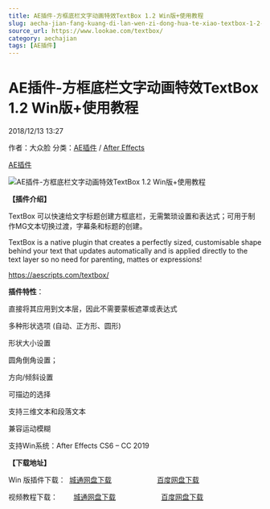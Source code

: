 ```yaml
---
title: AE插件-方框底栏文字动画特效TextBox 1.2 Win版+使用教程
slug: aecha-jian-fang-kuang-di-lan-wen-zi-dong-hua-te-xiao-textbox-1-2-winban-shi-yong-jiao-cheng
source_url: https://www.lookae.com/textbox/
category: aechajian
tags: [AE插件]
---
```

# AE插件-方框底栏文字动画特效TextBox 1.2 Win版+使用教程

2018/12/13 13:27

作者：大众脸
分类：[AE插件](https://www.lookae.com/after-effects/aechajian/) / [After Effects](https://www.lookae.com/after-effects/)

[AE插件](https://www.lookae.com/tag/ae%e6%8f%92%e4%bb%b6/)

![AE插件-方框底栏文字动画特效TextBox 1.2 Win版+使用教程](https://www.lookae.com/wp-content/uploads/2018/12/TextBox.jpg "AE插件-方框底栏文字动画特效TextBox 1.2 Win版+使用教程-LookAE.com")

**【插件介绍】**

TextBox 可以快速给文字标题创建方框底栏，无需繁琐设置和表达式；可用于制作MG文本切换过渡，字幕条和标题的创建。

TextBox is a native plugin that creates a perfectly sized, customisable shape behind your text that updates automatically and is applied directly to the text layer so no need for parenting, mattes or expressions!

https://aescripts.com/textbox/

**插件特性**：

直接将其应用到文本层，因此不需要蒙板遮罩或表达式

多种形状选项 (自动、正方形、圆形)

形状大小设置

圆角倒角设置；

方向/倾斜设置

可描边的选择

支持三维文本和段落文本

兼容运动模糊

支持Win系统：After Effects CS6 – CC 2019

**【下载地址】**

Win 版插件下载：  [城通网盘下载](https://lookae.ctfile.com/fs/680462-324945093)                       [百度网盘下载](https://pan.baidu.com/s/1y14FtSlyD_2eVx3D6-skbg)

视频教程下载：        [城通网盘下载](https://lookae.ctfile.com/fs/680462-324945108)                       [百度网盘下载](https://pan.baidu.com/s/1YrCXyIWzM5shVMkdGwduig)
